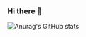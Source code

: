 ### Hi there 👋

![Anurag's GitHub stats](https://github-readme-stats.vercel.app/api?username=QuantumaStelata&show_icons=true&theme=tokyonight)

